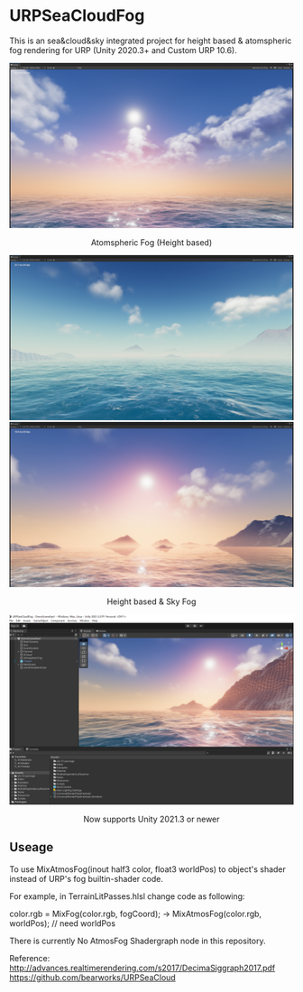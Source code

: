 # URPSeaCloudFog

This is an sea&cloud&sky integrated project for height based & atomspheric fog rendering for URP (Unity 2020.3+ and Custom URP 10.6).

![](./Image/URPSeaCloudFog.png)
<p align="center">Atomspheric Fog (Height based)</p>

![](./Image/URPSeaCloudFog1.png)
![](./Image/URPSeaCloudFog2.png)

<p align="center">Height based & Sky Fog</p>

![](./Image/URPSeaCloudFog3.png)

<p align="center">Now supports Unity 2021.3 or newer</p>

## Useage

To use MixAtmosFog(inout half3 color, float3 worldPos) to object's shader instead of URP's fog builtin-shader code.

For example, in TerrainLitPasses.hlsl change code as following:  

color.rgb = MixFog(color.rgb, fogCoord); -> MixAtmosFog(color.rgb, worldPos); // need worldPos

There is currently No AtmosFog Shadergraph node in this repository.

Reference:  
http://advances.realtimerendering.com/s2017/DecimaSiggraph2017.pdf  
https://github.com/bearworks/URPSeaCloud
